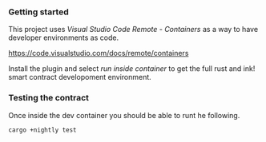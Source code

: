 ### Getting started

This project uses *Visual Studio Code Remote - Containers* as a way to have developer environments
as code.

https://code.visualstudio.com/docs/remote/containers

Install the plugin and select *run inside container* to get the full rust and ink! smart contract
developoment environment.

### Testing the contract

Once inside the dev container you should be able to runt he following.

`cargo +nightly test`